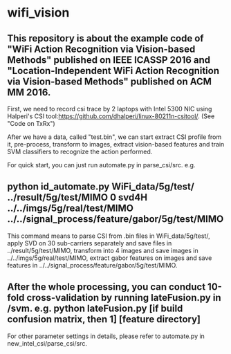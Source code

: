 # wifi_vision
This repository is about the example code of "WiFi Action Recognition via Vision-based Methods" published on IEEE ICASSP 2016 and "Location-Independent WiFi Action Recognition via Vision-based Methods" published on ACM MM 2016.
------
First, we need to record csi trace by 2 laptops with Intel 5300 NIC using Halperi's CSI tool:https://github.com/dhalperi/linux-80211n-csitool/.
(See "Code on TxRx")

After we have a data, called "test.bin", we can start extract CSI profile from it, pre-process, transform to images, extract vision-based features and train SVM classifiers to recognize the action performed.

For quick start, you can just run automate.py in parse_csi/src. e.g.

python id_automate.py WiFi_data/5g/test/ ../result/5g/test/MIMO 0 svd4H ../../imgs/5g/real/test/MIMO ../../signal_process/feature/gabor/5g/test/MIMO
---
This command means to parse CSI from .bin files in WiFi_data/5g/test/, apply SVD on 30 sub-carriers separately and save files in ../result/5g/test/MIMO, transform into 4 images and save images in ../../imgs/5g/real/test/MIMO, extract gabor features on images and save features in ../../signal_process/feature/gabor/5g/test/MIMO. 

After the whole processing, you can conduct 10-fold cross-validation by running lateFusion.py in /svm. e.g.
python lateFusion.py [if build confusion matrix, then 1] [feature directory]
---
For other parameter settings in details, please refer to automate.py in new_intel_csi/parse_csi/src.


